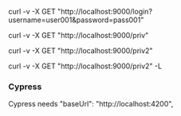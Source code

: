  curl -v -X GET "http://localhost:9000/login?username=user001&password=pass001"

  curl -v -X GET "http://localhost:9000/priv"

curl -v -X GET "http://localhost:9000/priv2"


curl -v -X GET "http://localhost:9000/priv2" -L



### Cypress

Cypress needs "baseUrl": "http://localhost:4200",
